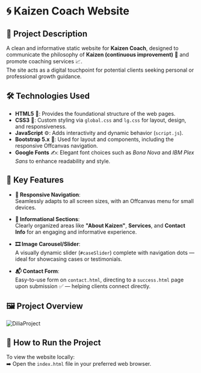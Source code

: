 # 🌀 Kaizen Coach Website

## 📘 Project Description

A clean and informative static website for **Kaizen Coach**, designed to communicate the philosophy of **Kaizen (continuous improvement)** 🔄 and promote coaching services 📈.  
The site acts as a digital touchpoint for potential clients seeking personal or professional growth guidance.

## 🛠️ Technologies Used

- **HTML5** 🧱: Provides the foundational structure of the web pages.
- **CSS3** 🎨: Custom styling via `global.css` and `lg.css` for layout, design, and responsiveness.
- **JavaScript** ⚙️: Adds interactivity and dynamic behavior (`script.js`).
- **Bootstrap 5.x** 📱: Used for layout and components, including the responsive Offcanvas navigation.
- **Google Fonts** ✍️: Elegant font choices such as _Bona Nova_ and _IBM Plex Sans_ to enhance readability and style.

## 🌟 Key Features

- **📱 Responsive Navigation**:  
  Seamlessly adapts to all screen sizes, with an Offcanvas menu for small devices.

- **📖 Informational Sections**:  
  Clearly organized areas like **"About Kaizen"**, **Services**, and **Contact Info** for an engaging and informative experience.

- **🎞️ Image Carousel/Slider**:  
  A visually dynamic slider (`#caseSlider`) complete with navigation dots — ideal for showcasing cases or testimonials.

- **📬 Contact Form**:  
  Easy-to-use form on `contact.html`, directing to a `success.html` page upon submission ✅ — helping clients connect directly.

## 🖼️ Project Overview

![DiliaProject](https://github.com/user-attachments/assets/9082890f-c10c-441d-9e9b-a6fe0a2e694b)

## 🚀 How to Run the Project

To view the website locally:  
➡️ Open the `index.html` file in your preferred web browser.
